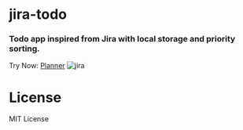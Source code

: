 # jira-todo
### Todo app inspired from Jira with local storage and priority sorting.
Try Now: [Planner](https://amanksdotcom.github.io/planner/)
![jira](https://user-images.githubusercontent.com/40262320/117322623-ca345500-aeab-11eb-9a68-98b1a62e4d47.png)

# License
MIT License
